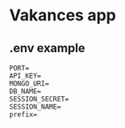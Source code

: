 # Vakances app
## .env example
```
PORT=
API_KEY=
MONGO_URI=
DB_NAME=
SESSION_SECRET=
SESSION_NAME=
prefix=
```

